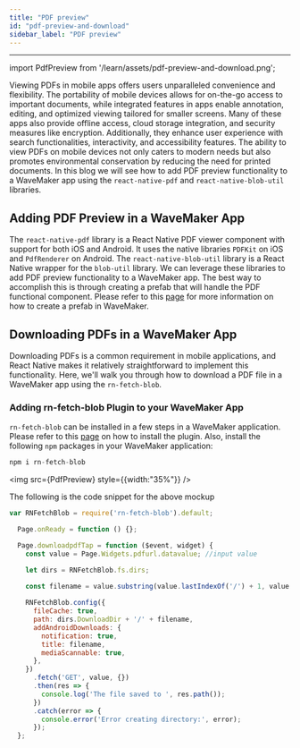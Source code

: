 ```yaml
---
title: "PDF preview"
id: "pdf-preview-and-download"
sidebar_label: "PDF preview"
---
```

---
import PdfPreview from '/learn/assets/pdf-preview-and-download.png';

Viewing PDFs in mobile apps offers users unparalleled convenience and flexibility. The portability of mobile devices 
allows for on-the-go access to important documents, while integrated features in apps enable annotation, editing, and 
optimized viewing tailored for smaller screens. Many of these apps also provide offline access, cloud storage 
integration, and security measures like encryption. Additionally, they enhance user experience with search 
functionalities, interactivity, and accessibility features. The ability to view PDFs on mobile devices not only caters 
to modern needs but also promotes environmental conservation by reducing the need for printed documents. In this blog 
we will see how to add PDF preview functionality to a WaveMaker app using the `react-native-pdf` and 
`react-native-blob-util` libraries.

## Adding PDF Preview in a WaveMaker App

The `react-native-pdf` library is a React Native PDF viewer component with support for both iOS and Android. 
It uses the native libraries `PDFKit` on iOS and `PdfRenderer` on Android. 
The `react-native-blob-util` library is a React Native wrapper for the `blob-util` library.
We can leverage these libraries to add PDF preview functionality to a WaveMaker app. The best way to accomplish this is 
through creating a prefab that will handle the PDF functional component.
Please refer to this [page](https://docs.wavemaker.com/learn/react-native/custom-widget) for more information on how to 
create a prefab in WaveMaker.


## Downloading PDFs in a WaveMaker App

Downloading PDFs is a common requirement in mobile applications, and React Native makes it relatively straightforward to implement this functionality. 
Here, we'll walk you through how to download a PDF file in a WaveMaker app using the `rn-fetch-blob`.

### Adding rn-fetch-blob Plugin to your WaveMaker App

`rn-fetch-blob` can be installed in a few steps in a WaveMaker application. Please refer to this [page](https://docs.wavemaker.com/learn/react-native/third-party-expo-plugins#expo)
on how to install the plugin. Also, install the following `npm` packages in your WaveMaker application:

```javascript
npm i rn-fetch-blob
```

<img src={PdfPreview} style={{width:"35%"}} />

The following is the code snippet for the above mockup

```javascript 
var RNFetchBlob = require('rn-fetch-blob').default;

  Page.onReady = function () {};

  Page.downloadpdfTap = function ($event, widget) {
    const value = Page.Widgets.pdfurl.datavalue; //input value

    let dirs = RNFetchBlob.fs.dirs;
    
    const filename = value.substring(value.lastIndexOf('/') + 1, value.length);

    RNFetchBlob.config({
      fileCache: true,
      path: dirs.DownloadDir + '/' + filename,
      addAndroidDownloads: {
        notification: true,
        title: filename,
        mediaScannable: true,
      },
    })
      .fetch('GET', value, {})
      .then(res => {
        console.log('The file saved to ', res.path());
      })
      .catch(error => {
        console.error('Error creating directory:', error);
      });
  };

```


